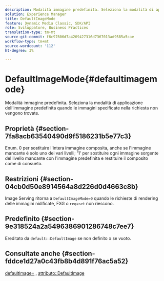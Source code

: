 ```yaml
---
description: Modalità immagine predefinita. Seleziona la modalità di applicazione dell’immagine predefinita quando le immagini specificate nella richiesta non vengono trovate.
solution: Experience Manager
title: DefaultImageMode
feature: Dynamic Media Classic, SDK/API
role: Sviluppatore, Business Practices
translation-type: tm+mt
source-git-commit: f6c97606d7a4209427316d7367013ad9585a5cae
workflow-type: tm+mt
source-wordcount: '112'
ht-degree: 3%

---
```



# DefaultImageMode{#defaultimagemode}

Modalità immagine predefinita. Seleziona la modalità di applicazione dell’immagine predefinita quando le immagini specificate nella richiesta non vengono trovate.

## Proprietà {#section-7fa8acb63540490d9f5186231b5e77c3}

Enum. 0 per sostituire l&#39;intera immagine composita, anche se l&#39;immagine mancante è solo uno dei vari livelli; &#39;1&#39; per sostituire ogni immagine sorgente del livello mancante con l&#39;immagine predefinita e restituire il composito come di consueto.

## Restrizioni {#section-04cb0d50e8914564a8d226d0d4663c8b}

Image Serving ritorna a `DefaultImageMode=0` quando le richieste di rendering delle immagini nidificate, FXG o `req=set` non riescono.

## Predefinito {#section-9e318524a2a5496386901286748c7ee7}

Ereditato da `default::DefaultImage` se non definito o se vuoto.

## Consultate anche {#section-fddce1d27a0c43fb8b4d891f76ac5a52}

[defaultImage=](../../../../../is-api/image-catalog/image-serving-api-ref/c-image-catalog-reference/c-attributes-reference/r-is-cat-defaultimage.md#reference-8e9900e129f54ed68462a3c2fc3bc433) ,  [attributo::DefaultImage](../../../../../is-api/http-ref/image-serving-api-ref/c-http-protocol-reference/c-command-reference/r-is-http-defaultimage.md#reference-209aa6ce830f490483412eb26af67fd2)
